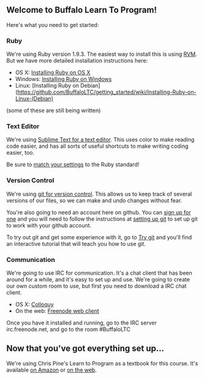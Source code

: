 ## Welcome to Buffalo Learn To Program!

Here's what you need to get started:

### Ruby

We're using Ruby version 1.9.3.  The easiest way to install this is using
[RVM](https://rvm.io/). But we have more detailed installation instructions here:

* OS X: [Installing Ruby on OS X](https://github.com/BuffaloLTC/getting_started/wiki/Installing-Ruby-on-OSX)
* Windows: [Installing Ruby on Windows](https://github.com/BuffaloLTC/getting_started/wiki/Installing-Ruby-on-Windows)
* Linux: [Installing Ruby on Debian](https://github.com/BuffaloLTC/getting_started/wiki/Installing-Ruby-on-Linux-(Debian)

(some of these are still being written)

### Text Editor

We're using [Sublime Text for a text editor](http://www.sublimetext.com/).
This uses color to make reading code easier, and has all sorts of useful
shortcuts to make writing coding easier, too.

Be sure to [match your settings](https://github.com/BuffaloLTC/getting_started/wiki/Sublime-Text-preferences)
to the Ruby standard!

###  Version Control

We're using [git for version control](http://git-scm.com/).  This allows us to
keep track of several versions of our files, so we can make and undo changes
without fear.

You're also going to need an account here on github. You can
[sign up for one](https://github.com/users) and you will need to follow the
instructions at [setting up git](https://help.github.com/articles/set-up-git)
to set up git to work with your github account.

To try out git and get some experience with it, go to
[Try git](http://try.github.com/levels/1/challenges/1) and you'll find an
interactive tutorial that will teach you how to use git.

###  Communication

We're going to use IRC for communication.  It's a chat client that has been
around for a while, and it's easy to set up and use.  We're going to create our
own custom room to use, but first you need to download a IRC chat client.

* OS X: [Colloquy](http://colloquy.info/)
* On the web: [Freenode web client](http://webchat.freenode.net/)

Once you have it installed and running, go to the IRC server irc.freenode.net,
and go to the room #BuffaloLTC

## Now that you've got everything set up...

We're using Chris Pine's Learn to Program as a textbook for this course. It's
available [on Amazon](http://www.amazon.com/Program-Second-Edition-Facets-Series/dp/1934356360)
or [on the web](http://pine.fm/LearnToProgram).
